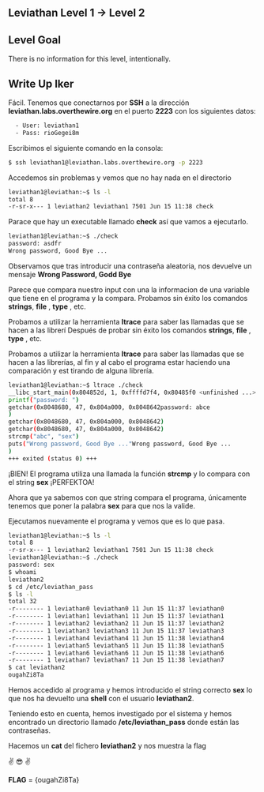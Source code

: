 ## Leviathan Level 1 → Level 2

## Level Goal

There is no information for this level, intentionally.

## Write Up Iker 

Fácil. Tenemos que conectarnos por **SSH** a la dirección **leviathan.labs.overthewire.org** en el puerto **2223** con los siguientes datos:

```bash
  - User: leviathan1
  - Pass: rioGegei8m
```

Escribimos el siguiente comando en la consola:
  
```bash 
$ ssh leviathan1@leviathan.labs.overthewire.org -p 2223
```

Accedemos sin problemas y vemos que no hay nada en el directorio

```bash
leviathan1@leviathan:~$ ls -l
total 8
-r-sr-x--- 1 leviathan2 leviathan1 7501 Jun 15 11:38 check
```

Parace que hay un executable llamado **check** así que vamos a ejecutarlo.

```bash
leviathan1@leviathan:~$ ./check
password: asdfr
Wrong password, Good Bye ...
```

Observamos que tras introducir una contraseña aleatoria, nos devuelve un mensaje **Wrong Password, Godd Bye**

Parece que compara nuestro input con una la informacion de una variable que tiene en el programa y la compara. 
Probamos sin éxito los comandos **strings**, **file** , **type** , etc. 

Probamos a utilizar la herramienta **ltrace** para saber las llamadas que se hacen a las librerí
Después de probar sin éxito los comandos **strings**, **file** , **type** , etc. 

Probamos a utilizar la herramienta **ltrace** para saber las llamadas que se hacen a las librerías, al fin y al cabo el programa estar haciendo una comparación y est tirando de alguna librería.

```bash
leviathan1@leviathan:~$ ltrace ./check
__libc_start_main(0x804852d, 1, 0xffffd7f4, 0x80485f0 <unfinished ...>
printf("password: ")                                                                                                          = 10
getchar(0x8048680, 47, 0x804a000, 0x8048642password: abce
)                                                                                  = 97
getchar(0x8048680, 47, 0x804a000, 0x8048642)                                                                                  = 98
getchar(0x8048680, 47, 0x804a000, 0x8048642)                                                                                  = 99
strcmp("abc", "sex")                                                                                                          = -1
puts("Wrong password, Good Bye ..."Wrong password, Good Bye ...
)                                                                                          = 29
+++ exited (status 0) +++
```
¡BIEN! El programa utiliza una llamada la función **strcmp** y lo compara con el string **sex** ¡PERFEKTOA!

Ahora que ya sabemos con que string compara el programa, únicamente tenemos que poner la palabra **sex** para que nos la valide.

Ejecutamos nuevamente el programa y vemos que es lo que pasa.

```bash
leviathan1@leviathan:~$ ls -l
total 8
-r-sr-x--- 1 leviathan2 leviathan1 7501 Jun 15 11:38 check
leviathan1@leviathan:~$ ./check
password: sex
$ whoami
leviathan2
$ cd /etc/leviathan_pass
$ ls -l
total 32
-r-------- 1 leviathan0 leviathan0 11 Jun 15 11:37 leviathan0
-r-------- 1 leviathan1 leviathan1 11 Jun 15 11:37 leviathan1
-r-------- 1 leviathan2 leviathan2 11 Jun 15 11:37 leviathan2
-r-------- 1 leviathan3 leviathan3 11 Jun 15 11:37 leviathan3
-r-------- 1 leviathan4 leviathan4 11 Jun 15 11:38 leviathan4
-r-------- 1 leviathan5 leviathan5 11 Jun 15 11:38 leviathan5
-r-------- 1 leviathan6 leviathan6 11 Jun 15 11:38 leviathan6
-r-------- 1 leviathan7 leviathan7 11 Jun 15 11:38 leviathan7
$ cat leviathan2
ougahZi8Ta
```
Hemos accedido al programa y hemos introducido el string correcto **sex** lo que nos ha devuelto una **shell** con el usuario **leviathan2**.

Teniendo esto en cuenta, hemos investigado por el sistema y hemos encontrado un directorio llamado **/etc/leviathan_pass** donde están las contraseñas.

Hacemos un **cat** del fichero **leviathan2** y nos muestra la flag 

:v: :sunglasses: :v:

**FLAG** = {ougahZi8Ta} 
